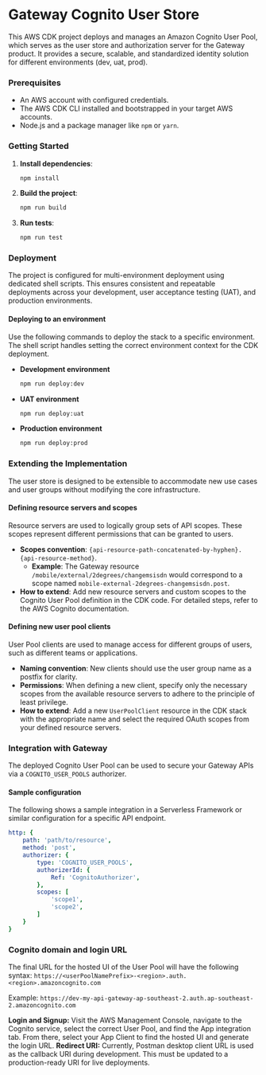 # Gateway Cognito User Store

This AWS CDK project deploys and manages an Amazon Cognito User Pool, which serves as the user store and authorization server for the Gateway product. It provides a secure, scalable, and standardized identity solution for different environments (dev, uat, prod).

### Prerequisites

*   An AWS account with configured credentials.
*   The AWS CDK CLI installed and bootstrapped in your target AWS accounts.
*   Node.js and a package manager like `npm` or `yarn`.

### Getting Started

1.  **Install dependencies**:
    ```sh
    npm install
    ```
2.  **Build the project**:
    ```sh
    npm run build
    ```
3.  **Run tests**:
    ```sh
    npm run test
    ```

### Deployment

The project is configured for multi-environment deployment using dedicated shell scripts. This ensures consistent and repeatable deployments across your development, user acceptance testing (UAT), and production environments.

#### Deploying to an environment

Use the following commands to deploy the stack to a specific environment. The shell script handles setting the correct environment context for the CDK deployment.

*   **Development environment**
    ```sh
    npm run deploy:dev
    ```
*   **UAT environment**
    ```sh
    npm run deploy:uat
    ```
*   **Production environment**
    ```sh
    npm run deploy:prod
    ```

### Extending the Implementation

The user store is designed to be extensible to accommodate new use cases and user groups without modifying the core infrastructure.

#### Defining resource servers and scopes

Resource servers are used to logically group sets of API scopes. These scopes represent different permissions that can be granted to users.

*   **Scopes convention**: `{api-resource-path-concatenated-by-hyphen}.{api-resource-method}`.
    *   **Example**: The Gateway resource `/mobile/external/2degrees/changemsisdn` would correspond to a scope named `mobile-external-2degrees-changemsisdn.post`.
*   **How to extend**: Add new resource servers and custom scopes to the Cognito User Pool definition in the CDK code. For detailed steps, refer to the AWS Cognito documentation.

#### Defining new user pool clients

User Pool clients are used to manage access for different groups of users, such as different teams or applications.

*   **Naming convention**: New clients should use the user group name as a postfix for clarity.
*   **Permissions**: When defining a new client, specify only the necessary scopes from the available resource servers to adhere to the principle of least privilege.
*   **How to extend**: Add a new `UserPoolClient` resource in the CDK stack with the appropriate name and select the required OAuth scopes from your defined resource servers.

### Integration with Gateway

The deployed Cognito User Pool can be used to secure your Gateway APIs via a `COGNITO_USER_POOLS` authorizer.

#### Sample configuration
The following shows a sample integration in a Serverless Framework or similar configuration for a specific API endpoint.

```yaml
http: {
    path: 'path/to/resource',
    method: 'post',
    authorizer: {
        type: 'COGNITO_USER_POOLS',
        authorizerId: {
            Ref: 'CognitoAuthorizer',
        },
        scopes: [
            'scope1',
            'scope2',
        ]
    }
}
```
### Cognito domain and login URL
The final URL for the hosted UI of the User Pool will have the following syntax:
`https://<userPoolNamePrefix>-<region>.auth.<region>.amazoncognito.com`

Example: 
`https://dev-my-api-gateway-ap-southeast-2.auth.ap-southeast-2.amazoncognito.com`

**Login and Signup:** Visit the AWS Management Console, navigate to the Cognito service, select the correct User Pool, and find the App integration tab. From there, select your App Client to find the hosted UI and generate the login URL.
**Redirect URI:** Currently, Postman desktop client URL is used as the callback URI during development. This must be updated to a production-ready URI for live deployments.